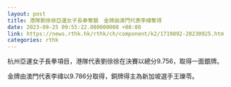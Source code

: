 ```yaml
---
layout: post
title: 港隊劉徐徐亞運女子長拳奪銀　金牌由澳門代表李禕奪得
date: 2023-09-25 09:55:22.000000000 +08:00
link: https://news.rthk.hk/rthk/ch/component/k2/1719892-20230925.htm
categories: rthk
---
```


杭州亞運女子長拳項目，港隊代表劉徐徐在決賽以總分9.756，取得一面銀牌。

金牌由澳門代表李禕以9.786分取得，銅牌得主為新加坡選手王瓅苓。

